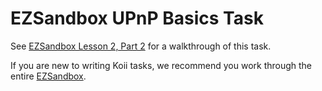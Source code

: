 # EZSandbox UPnP Basics Task

See [EZSandbox Lesson 2, Part 2](https://github.com/koii-network/ezsandbox/blob/main/Lesson%202/PartII.md) for a walkthrough of this task.

If you are new to writing Koii tasks, we recommend you work through the entire [EZSandbox](https://github.com/koii-network/ezsandbox/tree/main).
